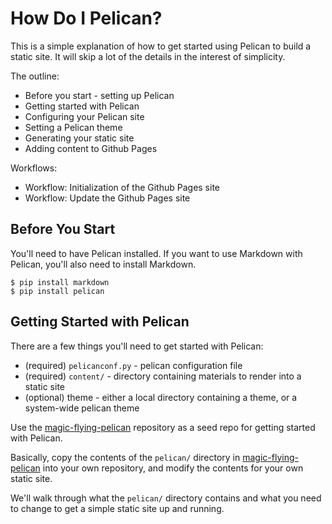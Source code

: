 # How Do I Pelican?

This is a simple explanation of how to get started
using Pelican to build a static site.
It will skip a lot of the details in the 
interest of simplicity.

The outline:

* Before you start - setting up Pelican
* Getting started with Pelican
* Configuring your Pelican site
* Setting a Pelican theme
* Generating your static site 
* Adding content to Github Pages

Workflows:

* Workflow: Initialization of the Github Pages site
* Workflow: Update the Github Pages site

## Before You Start

You'll need to have Pelican installed.
If you want to use Markdown with Pelican,
you'll also need to install Markdown.

```text
$ pip install markdown 
$ pip install pelican
```


## Getting Started with Pelican

There are a few things you'll need to get started with Pelican:

* (required) `pelicanconf.py` - pelican configuration file
* (required) `content/` - directory containing materials to render into a static site
* (optional) theme - either a local directory containing a theme, or a system-wide pelican theme

Use the [magic-flying-pelican](https://github.com/charlesreid1/magic-flying-pelican) 
repository as a seed repo for getting started with Pelican.

Basically, copy the contents of the `pelican/` directory
in [magic-flying-pelican](https://github.com/charlesreid1/magic-flying-pelican) 
into your own repository, and modify the contents for 
your own static site.

We'll walk through what the `pelican/` directory contains and what you 
need to change to get a simple static site up and running. 



